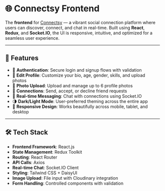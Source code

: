 # 🌐 Connectsy Frontend

The **frontend** for [Connectsy](https://connectsy-frontend.onrender.com) — a vibrant social connection platform where users can discover, connect, and chat in real-time. Built using **React**, **Redux**, and **Socket.IO**, the UI is responsive, intuitive, and optimized for a seamless user experience.

---

## 🚀 Features

- 🔐 **Authentication**: Secure login and signup flows with validation
- 📝 **Edit Profile**: Customize your bio, age, gender, skills, and upload photos
- 📸 **Photo Upload**: Upload and manage up to 6 profile photos
- 🤝 **Connections**: Send, accept, or decline friend requests
- 💬 **Real-time Messaging**: Chat with connections using Socket.IO
- 🌗 **Dark/Light Mode**: User-preferred theming across the entire app
- 📱 **Responsive Design**: Works beautifully across mobile, tablet, and desktop

---

## 🛠️ Tech Stack

- **Frontend Framework**: React.js
- **State Management**: Redux Toolkit
- **Routing**: React Router
- **API Calls**: Axios
- **Real-time Chat**: Socket.IO Client
- **Styling**: Tailwind CSS + DaisyUI
- **Image Upload**: File input with Cloudinary integration
- **Form Handling**: Controlled components with validation
